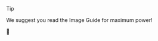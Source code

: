 > [!TIP]
> We suggest you read the Image Guide for maximum power!
>
> 📔 [](xref:Basics.Images.Guide.Index)
